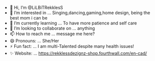 - 👋 Hi, I’m @LiLBiTRekklesS
- 👀 I’m interested in ... Singing,dancing,gaming,home design, being the best mom i can be
- 🌱 I’m currently learning ... To have more patience and self care
- 💞️ I’m looking to collaborate on ... anything
- 📫 How to reach me ... message me here?
- 😄 Pronouns: ... She/Her
- ⚡ Fun fact: ... I am multi-Talented despite many health issues!
- ✨ Website: ... https://rekklessdezignz-shop.fourthwall.com/en-cad/
<!---
LiLBiTRekklesS/LiLBiTRekklesS is a ✨ special ✨ repository because its `README.md` (this file) appears on your GitHub profile.
You can click the Preview link to take a look at your changes.
--->
